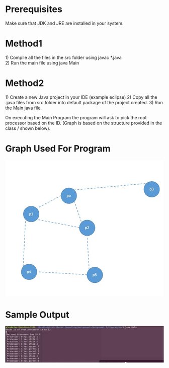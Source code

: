 <h1>Prerequisites</h1> 
Make sure that JDK and JRE are installed in your system.

<h1>Method1</h1>
1) Compile all the files in the src folder using javac *.java</br>
2) Run the main file using java Main

<h1>Method2</h1>
1) Create a new Java project in your IDE (example eclipse)
2) Copy all the .java files from src folder into default package of the project created.
3) Run the Main java file.


On executing the Main Program the program will ask to pick the root processor based on the ID. (Graph is based on the structure provided in the class / shown below).

<h1>Graph Used For Program</h1>

![Alt text](Graph.jpg?raw=true "Graph")

<h1>Sample Output</h1>

![Alt text](Sample_output.jpg?raw=true "Graph")
